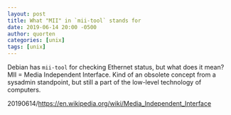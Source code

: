 ```yaml
---
layout: post
title: What "MII" in `mii-tool` stands for
date: 2019-06-14 20:00 -0500
author: quorten
categories: [unix]
tags: [unix]
---
```


Debian has `mii-tool` for checking Ethernet status, but what does it
mean?  MII = Media Independent Interface.  Kind of an obsolete concept
from a sysadmin standpoint, but still a part of the low-level
technology of computers.

20190614/https://en.wikipedia.org/wiki/Media_Independent_Interface
